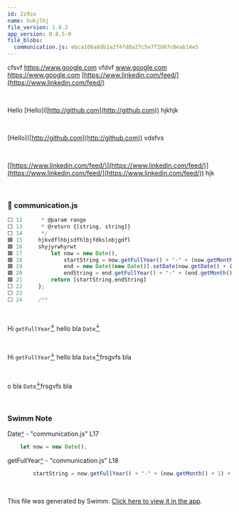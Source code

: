 ```yaml
---
id: 2z9zo
name: hukjlhj
file_version: 1.0.2
app_version: 0.8.5-0
file_blobs:
  communication.js: ebca106a8db1a2f4fd8a27c5e7f2b07c0eab14e5
---
```


cfsvf https://www.google.com vfdvf www.google.com https://www.google.com [https://www.linkedin.com/feed/](https://www.linkedin.com/feed/)

<br/>

Hello \[Hello\]([http://github.com](http://github.com)) hjkhjk

<br/>

\[Hello\]([http://github.com](http://github.com)) vdsfvs

<br/>

\[[https://www.linkedin.com/feed/\](https://www.linkedin.com/feed/)](https://www.linkedin.com/feed/](https://www.linkedin.com/feed/)) hjk

<br/>

<!-- NOTE-swimm-snippet: the lines below link your snippet to Swimm -->
### 📄 communication.js
```javascript
⬜ 12      * @param range
⬜ 13      * @return {[string, string]}
⬜ 14      */
🟩 15     hjkvdflhbjsdfhlbjfdkslnbjgdfl
🟩 16     shyjyrwhyrwt
🟩 17         let now = new Date(),
🟩 18             startString = now.getFullYear() + "-" + (now.getMonth() + 1) + "-" + (now.getDate()),
🟩 19             end = new Date((new Date()).setDate(now.getDate() + (range || 7))),
🟩 20             endString = end.getFullYear() + "-" + (end.getMonth() + 1) + "-" + (end.getDate());
🟩 21         return [startString,endString]
⬜ 22     };
⬜ 23     
⬜ 24     /**
```

<br/>

Hi `getFullYear`[<sup id="2wsMQg">↓</sup>](#f-2wsMQg) hello bla `Date`[<sup id="Z2erryL">↓</sup>](#f-Z2erryL)

<br/>

Hi `getFullYear`[<sup id="2wsMQg">↓</sup>](#f-2wsMQg) hello bla `Date`[<sup id="Z2erryL">↓</sup>](#f-Z2erryL)frsgvfs bla

<br/>

o bla `Date`[<sup id="Z2erryL">↓</sup>](#f-Z2erryL)frsgvfs bla

<br/>

<!-- THIS IS AN AUTOGENERATED SECTION. DO NOT EDIT THIS SECTION DIRECTLY -->
### Swimm Note

<span id="f-Z2erryL">Date</span>[^](#Z2erryL) - "communication.js" L17
```javascript
    let now = new Date(),
```

<span id="f-2wsMQg">getFullYear</span>[^](#2wsMQg) - "communication.js" L18
```javascript
        startString = now.getFullYear() + "-" + (now.getMonth() + 1) + "-" + (now.getDate()),
```

<br/>

This file was generated by Swimm. [Click here to view it in the app](http://localhost:5000/repos/ls4DA2fLasmQuEbT4ipw/docs/2z9zo).